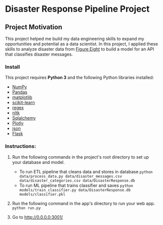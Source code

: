 # Disaster Response Pipeline Project

## Project Motivation
This project helped me build my data engineering skills to expand my opportunities and potential as a data scientist. In this project, I applied these skills to analyze disaster data from [Figure Eight](https://www.figure-eight.com/) to build a model for an API that classifies disaster messages.

### Install

This project requires **Python 3** and the following Python libraries installed:

- [NumPy](http://www.numpy.org/)
- [Pandas](http://pandas.pydata.org)
- [matplotlib](http://matplotlib.org/)
- [scikit-learn](http://scikit-learn.org/stable/)
- [regex](https://regexr.com/)
- [nltk](https://www.nltk.org/)
- [Sqlalchemy](https://www.sqlalchemy.org/)
- [Plotly](https://plot.ly/)
- [json](https://www.json.org/)
- [Flask](http://flask.pocoo.org/)


### Instructions:
1. Run the following commands in the project's root directory to set up your database and model.

    - To run ETL pipeline that cleans data and stores in database
        `python data/process_data.py data/disaster_messages.csv data/disaster_categories.csv data/DisasterResponse.db`
    - To run ML pipeline that trains classifier and saves
        `python models/train_classifier.py data/DisasterResponse.db models/classifier.pkl`

2. Run the following command in the app's directory to run your web app.
    `python run.py`

3. Go to http://0.0.0.0:3001/

